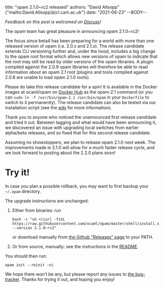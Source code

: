 title: "opam 2.1.0~rc2 released"
authors: "David Allsopp" {"mailto:David.Allsopp(à)cl.cam.ac.uk"}
date: "2021-06-23"
--BODY--

_Feedback on this post is welcomed on [Discuss](https://discuss.ocaml.org/t/ann-opam-2-1-0-rc2/8042)!_

The opam team has great pleasure in announcing opam 2.1.0~rc2!

The focus since beta4 has been preparing for a world with more than one released version of opam (i.e. 2.0.x and 2.1.x). The release candidate extends CLI versioning further and, under the hood, includes a big change to the opam root format which allows new versions of opam to indicate that the root may still be read by older versions of the opam libraries. A plugin compiled against the 2.0.9 opam libraries will therefore be able to read information about an opam 2.1 root (plugins and tools compiled against 2.0.8 are unable to load opam 2.1.0 roots).

Please do take this release candidate for a spin! It is available in the Docker images at ocaml/opam on [Docker Hub](https://hub.docker.com/r/ocaml/opam/tags) as the opam-2.1 command (or you can `sudo ln -f /usr/bin/opam-2.1 /usr/bin/opam` in your `Dockerfile` to switch to it permanently). The release candidate can also be tested via our installation script (see the [wiki](https://github.com/ocaml/opam/wiki/How-to-test-an-opam-feature#from-a-tagged-release-including-pre-releases) for more information).

Thank you to anyone who noticed the unannounced first release candidate and tried it out. Between tagging and what would have been announcing it, we discovered an issue with upgrading local switches from earlier alpha/beta releases, and so fixed that for this second release candidate.

Assuming no showstoppers, we plan to release opam 2.1.0 next week. The improvements made in 2.1.0 will allow for a much faster release cycle, and we look forward to posting about the 2.2.0 plans soon!

# Try it!

In case you plan a possible rollback, you may want to first backup your
`~/.opam` directory.

The upgrade instructions are unchanged:

1. Either from binaries: run

    ```
    bash -c "sh <(curl -fsSL https://raw.githubusercontent.com/ocaml/opam/master/shell/install.sh) --version 2.1.0~rc2"
    ```

    or download manually from [the Github "Releases" page](https://github.com/ocaml/opam/releases/tag/2.1.0-rc2) to your PATH.

2. Or from source, manually: see the instructions in the [README](https://github.com/ocaml/opam/tree/2.1.0-rc2#compiling-this-repo).


You should then run:
```
opam init --reinit -ni
```


We hope there won't be any, but please report any issues to [the bug-tracker](https://github.com/ocaml/opam/issues).
Thanks for trying it out, and hoping you enjoy!
